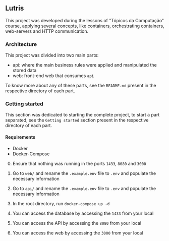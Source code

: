 ## Lutris

This project was developed during the lessons of "Tópicos da Computação" course, applying several concepts, like containers, orchestrating containers, web-servers and HTTP communication.

### Architecture

This project was divided into two main parts:

- api: where the main business rules were applied and manipulated the stored data
- web: front-end web that consumes `api`

To know more about any of these parts, see the `README.md` present in the respective directory of each part.

### Getting started

This section was dedicated to starting the complete project, to start a part separated, see the `Getting started` section present in the respective directory of each part.

#### Requirements

- Docker
- Docker-Compose
<!-- Java v17 -->

0. Ensure that nothing was running in the ports `1433`, `8080` and `3000`

1. Go to `web/` and rename the `.example.env` file to `.env` and populate the necessary information

2. Go to `api/` and rename the `.example.env` file to `.env` and populate the necessary information

3. In the root directory, run `docker-compose up -d`

4. You can access the database by accessing the `1433` from your local

5. You can access the API by accessing the `8080` from your local

6. You can access the web by accessing the `3000` from your local
